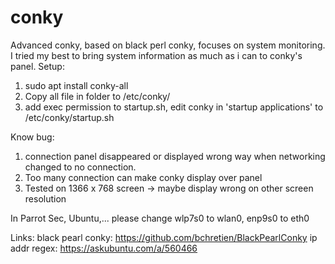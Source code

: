 # conky
Advanced conky, based on black perl conky, focuses on system monitoring.
I tried my best to bring system information as much as i can to conky's panel. 
Setup:
1. sudo apt install conky-all
2. Copy all file in folder to /etc/conky/
3. add exec permission to startup.sh, edit conky in 'startup applications' to     /etc/conky/startup.sh

Know bug:
1. connection panel disappeared or displayed wrong way when networking changed to no connection.
2. Too many connection can make conky display over panel
3. Tested on 1366 x 768 screen -> maybe display wrong on other screen resolution

In Parrot Sec, Ubuntu,... please change wlp7s0 to wlan0, enp9s0 to eth0

Links:
black pearl conky: https://github.com/bchretien/BlackPearlConky
ip addr regex: https://askubuntu.com/a/560466